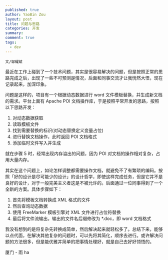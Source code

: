 ```yaml
---
published: true
author: YaoBin Zou
layout: post
title: 问题与思路
categories: 开发
summary:
comment: true
tags:
  - dev
---
```

`文/邹耀斌`

最近在工作上碰到了一个技术问题，其实是很容易解决的问题，但是按照正常的思路完成之后，出现了一些不可预测是情况，后面和同事交流才让我恍然大悟，现在记录起来，加深印象。

问题是这样的，项目有一个根据动态数据进行 word 文件模板替换，并生成新文档的需求。平台上面有 Apache POI 文档操作库，于是按照平常开发的思路，按照以下思路开发：

1. 对动态数据获取
2. 读取模板文件
3. 找到需要替换的标识(对动态替换定义变量占位)
4. 进行替换文档操作，此时返回 POI 文档格式
5. 添加临时文件写入并生成

就在步骤 5 时，经常出现内存溢出的问题，因为 POI 对文档的操作相对复杂，占用大量内存。

其实在这个问题上，如论怎样调整都需要操作文档，就避免不了有繁琐的编码。按照「好的设计是尽可能少的设计」的设计哲学，即使这样完成任务，但是它并不是良好的设计，对于一般完美主义者这是不被允许的。后面通过一位同事得到了一个全新的方案。具体步骤如下：

1. 首先将模板文档转换成 XML 格式的文件
2. 然后查询动态数据
3. 使用 FreeMarker 模板引擎对 XML 文件进行占位符替换
4. 最后将文件流输出，输出的文件名后缀修改为 *.doc，即 word 文档格式

我没有想到的是将复杂先转换成简单，然后解决起来就轻松多了。总结下来，能够以点代面，在解决其他复杂的问题时，可以先将其简化，顺序去进行。或许解决问题的方法很多，但是能优雅并简单的把事情处理好，就是自己去好好领悟的。



厦门 - 雨 ha











